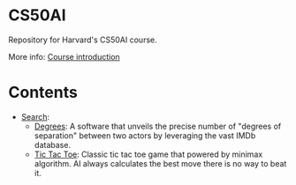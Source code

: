 # CS50AI
Repository for Harvard's CS50AI course.

More info: [Course introduction](https://cs50.harvard.edu/ai/2020/)

# Contents
- [Search](https://github.com/BurakAhmet/cs50AI/tree/main/0.Search):
  - [Degrees](https://github.com/BurakAhmet/cs50AI/tree/main/0.Search/degrees): A software that unveils the precise number of "degrees of separation" between two actors by leveraging the vast IMDb database.
  - [Tic Tac Toe](https://github.com/BurakAhmet/cs50AI/tree/main/0.Search/tictactoe): Classic tic tac toe game that powered by minimax algorithm. AI always calculates the best move there is no way to beat it.
